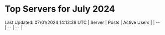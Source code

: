 # Top Servers for July 2024
Last Updated: 07/01/2024 14:13:38 UTC
| Server | Posts | Active Users |
| -- | -- | -- |
